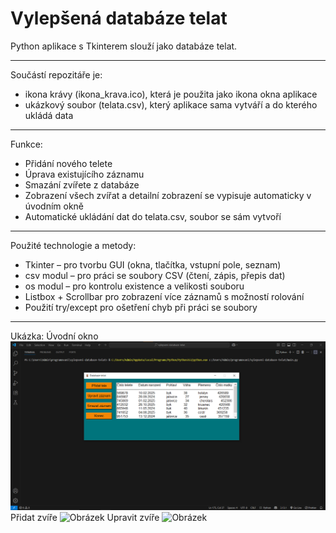 # Vylepšená databáze telat

Python aplikace s Tkinterem slouží jako databáze telat.

---

Součástí repozitáře je:
- ikona krávy (ikona_krava.ico), která je použita jako ikona okna aplikace
- ukázkový soubor (telata.csv), který aplikace sama vytváří a do kterého ukládá data

---

Funkce:
- Přidání nového telete
- Úprava existujícího záznamu
- Smazání zvířete z databáze
- Zobrazení všech zvířat a detailní zobrazení se vypisuje automaticky v úvodním okně
- Automatické ukládání dat do telata.csv, soubor se sám vytvoří

---

Použité technologie a metody:
- Tkinter – pro tvorbu GUI (okna, tlačítka, vstupní pole, seznam)
- csv modul – pro práci se soubory CSV (čtení, zápis, přepis dat)
- os modul – pro kontrolu existence a velikosti souboru
- Listbox + Scrollbar pro zobrazení více záznamů s možností rolování
- Použití try/except pro ošetření chyb při práci se soubory

---

Ukázka:
Úvodní okno
![Obrázek](images/Uvodni-okno.png) 
Přidat zvíře
![Obrázek](images/Přidat-tele.png)
Upravit zvíře
![Obrázek](images/Upravit-záznam.png )
